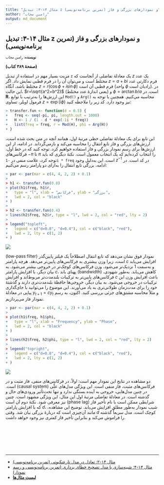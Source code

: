 ```yaml
---
title: "مثال ۱۴-۳: تبدیل z و نمودارهای بزرگی و فاز (تمرین برنامه‌نویسی)"
author: "رامین مجاب"
output: md_document
---
```

##  مثال ۱۴-۳: تبدیل z و نمودارهای بزرگی و فاز (تمرین برنامه‌نویسی)
<p style='font-size: 0.8em;'><b>نویسنده:</b> <span>رامین مجاب</span></p>

**(صفحهٔ ۳۸۹ کتاب)**

مزیت بسیار مهم در استفاده از تبدیل `z` یک معادلهٔ تفاضلی از آنجاست که $z$ یک عدد مختلط است و می‌توان آن را در فرم قطبی نمایش داد. اگر $z=a+bi$ فرم دکارتی عدد مختلط باشد، آنگاه $z=r(\cos\phi+i \sin\phi)$ فرم قطبی آن است (واحد $\phi$  رادیان است).  در این حالت، $r=\sqrt{a^2+b^2}$ (یعنی اندازهٔ عدد مختلط) و $\phi=\arctan b/a$ است. در **R**، این ارزش‌ها را به‌ترتیب با توابع `Mod()`  و `Arg()` محاسبه می‌کنیم. همچنین با توجه به فرمول اویلر، تساوی $z=\exp(i\phi)$ نیز وجود دارد. کد زیر را ملاحظه کنید:

``` r
> transfer.fun <- function(d = 0.5) {
+   freq <- seq(-pi, pi, length.out = 1000)
+   H <- 1 / (1 - d * exp(-1i * freq))
+   list(freq = freq, r = Mod(H), phi = Arg(H))
+ }
```
این تابع برای یک معادلهٔ تفاضلی خطی مرتبهٔ اول، همانند آنچه در متن بحث شده است، ارزش‌های بزرگی و فاز تابع انتقال را محاسبه می‌کند و بازمی‌گرداند. در ادامه، از این ارزش‌ها برای رسم نمودار بزرگی و فاز استفاده خواهیم کرد. توجه کنید که در خط اول، فرکانس‌های $-\pi$ تا $\pi$ را انتخاب کرده‌ایم که یک انتخاب معمول است. نکتهٔ دیگری که باید توجه کرد، علامت منفی در  `-1i * freq` است. این به‌دلیل وجود $z^{-1}$ در کد است. در ادامه، بزرگی تابع انتقال را به‌ازای دو پارامتر رسم می‌کنیم:


``` r
> par <- par(mar = c(4, 4, 2, 2) + 0.1)
> 
> h1 <- transfer.fun(0.8)
> plot(h1$freq, h1$r,
+   type = "l", xlab = "فرکانس", ylab = "بزرگی",
+   lwd = 2, col = "black"
+ )
> 
> h2 <- transfer.fun(0.4)
> lines(h2$freq, h2$r, type = "l", lwd = 2, col = "red", lty = 2)
> 
> legend("topleft",
+   legend = c("d=0.8", "d=0.4"), col = c("black", "red"),
+   lwd = 2, lty = c(1, 2)
+ )
```

<img src="/rstatistics63/assets/images/matrix_book_fa/fig_z_magnitude-1.svg" style="display: block; margin: auto;" />

نمودار فوق نشان می‌دهد که تابع انتقال اصطلاحاً یک فیلتر پایین‌گذر (<span dir="ltr">low-pass filter</span>) است، زیرا وزن بیشتری به فرکانس‌های پایین‌تر می‌دهد. هرچه پارامتر $c$ افزایش می‌یابد و به‌سمت 1 نزدیک‌تر می‌شود، وزن فرکانس‌های کوچک‌تر در خروجی بیشتر می‌شود. به بیان دیگر، با افزایش پارامتر $c$، پهنای باند (bandwidth) کاهش می‌یابد. به‌طور شهودی، فرکانس‌های پایین‌تر  به ترکیبات بلندمدت‌تر مربوط‌اند و  افزایش $c$  باعث افزایش وزن این ترکیبات در خروجی می‌شود. به بیان دیگر، خروجی‌ها حافظهٔ بلندمدت‌تری دارند و   گذشتهٔ خود را برای مدت‌زمان طولانی‌تری به یاد  می‌آورند. این موضوع را می‌توانید با جای‌گذاری پیاپی  در معادلهٔ $y_{t+1}=cy_{t}$ و مثلاً محاسبه مشتق‌های جزئی بررسی کنید. اکنون، به رسم نمودار فاز می‌پردازیم.



``` r
> par <- par(mar = c(4, 4, 2, 2) + 0.1)
> 
> plot(h1$freq, h1$phi,
+   type = "l", xlab = "Frequency", ylab = "Phase",
+   lwd = 2, col = "black"
+ )
> 
> lines(h2$freq, h2$phi, type = "l", lwd = 2, col = "red", lty = 2)
> 
> legend("topright",
+   legend = c("d=0.8", "d=0.4"), col = c("black", "red"),
+   lwd = 2, lty = c(1, 2)
+ )
```

<img src="/rstatistics63/assets/images/matrix_book_fa/fig_z_phase-1.svg" style="display: block; margin: auto;" />

دو مشاهده در نتایج این نمودار مهم است: اولاً، در فرکانس‌های منفی، فاز مثبت و در فرکانس‌های مثبت، فاز منفی است. این ویژگی مدل‌های علّی (<span dir="ltr">causal system</span>) است. در چنین مدل‌هایی، خروجی به آینده بستگی ندارد و تنها تحت‌تأثیر ورودی‌های حال و گذشته است.  در معادلهٔ تفاضلی مرتبهٔ اول این مثال، این ویژگی مشهود است. چنین شرایطی  ممکن است با نام تأخیر فاز (<span dir="ltr">phase lag</span>) نیز معرفی شود. نکتهٔ دوم آن است که با افزایش پارامتر $d$، شیب نمودار به‌طور مطلق افزایش می‌یابد. توضیح این مشاهده، مانند آن‌چیزی است که دربارهٔ بزرگی بیان شد. وقتی $d$ کوچک است، مدل سریعاً گذشته را فراموش می‌کند و بنابراین تأخیر فاز کمتری نیز وجود خواهد داشت.



<p style='margin-bottom:3cm;'></p><hr/>

- [مثال ۱۴-۲: تعادل در مدل تارعنکبوتی (تمرین برنامه‌نویسی)](matrix_book_fa_example14.2.html)
- [مثال ۱۴-۴: شبیه‌سازی با مدل تصحیح خطای برداری (تمرین برنامه‌نویسی و رسم نمودار)](matrix_book_fa_example14.4.html)
- [<b>لیست مثال‌ها</b>](matrix_book_fa.html)
